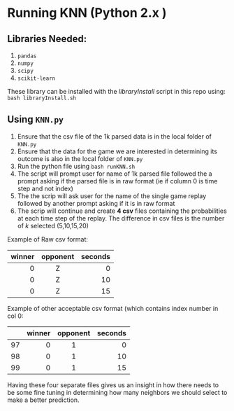 # Running KNN (Python 2.x )

Libraries Needed:
---
1. `pandas`
2. `numpy`
3. `scipy`
4. `scikit-learn`
 
 These library can be installed with the *libraryInstall* script in this repo using: <br/>
 `bash libraryInstall.sh` <br/>

 Using `KNN.py`
---
1. Ensure that the csv file of the 1k parsed data is in the local folder of `KNN.py`
2. Ensure that the data for the game we are interested in determining its outcome is also in the local folder of `KNN.py`
3. Run the python file using `bash runKNN.sh`
4. The script will prompt user for name of 1k parsed file followed the a prompt asking if the parsed file is in raw format (ie if column 0 is time step and not index)
5. The the scrip will ask user for the name of the single game replay followed by another prompt asking if it is in raw format
6. The scrip will continue and create **4 csv** files containing the probabilities at each time step of the replay. The difference in csv files is the number of *k* selected (5,10,15,20)

Example of Raw csv format:<br/>

| winner        | opponent      | seconds|
| -------------:|:-------------:| -----: |
| 0             | Z             |     0  |
| 0             | Z             |     10 |
| 0             | Z             |     15 |

Example of other acceptable csv format (which contains index number in col 0:<br/>

|     | winner        | opponent      | seconds|
|---  | -------------:|:-------------:| -----: |
| 97  | 0             | 1             |     0  |
| 98  | 0             | 1             |     10 |
| 99  | 0             | 1             |     15 |


Having these four separate files gives us an insight in how there needs to be some fine tuning in determining how many neighbors we should select to make a better prediction. 



